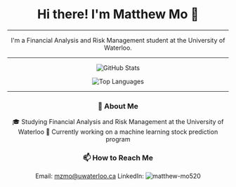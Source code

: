<h1 align="center">Hi there! I'm Matthew Mo 👋</h1>

---

<div align="center">

I'm a Financial Analysis and Risk Management student at the University of Waterloo.

<div align="center">



---

![GitHub Stats](https://github-readme-stats.vercel.app/api?username=MatthewMo520&count_private=true&show_icons=true&theme=rose_pine&icon_color=6a5acd&hide_border=true&line_height=28&custom_title=Contribution%20Statistics&count_private=true)

![Top Languages](https://github-readme-stats.vercel.app/api/top-langs?username=MatthewMo520&theme=rose_pine&hide_border=true&layout=compact&langs_count=10&card_width=333)
</div>

---

### 🌟 About Me
🎓 Studying Financial Analysis and Risk Management at the University of Waterloo
🔭 Currently working on a machine learning stock prediction program
<!--- 🌱 Learning about [Topics or Technologies]
- 👯 Looking to collaborate on [Types of Projects]
- 🤔 Seeking help with [Topics You Need Help With]
- 💬 Ask me about [Your Expertise or Interests]-->

### 📫 How to Reach Me
Email: mzmo@uwaterloo.ca
LinkedIn: ![matthew-mo520](https://www.linkedin.com/in/matthew-mo520/)
<!--- Twitter: [Your Twitter Handle]-->

<!--### ⚡ Fun Fact
- [Your Fun Fact]-->

</div>
